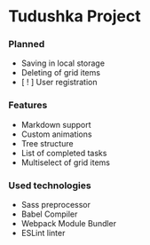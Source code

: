 # Tudushka Project

### Planned

- Saving in local storage
- Deleting of grid items
- [ ! ] User registration

### Features

- Markdown support
- Custom animations
- Tree structure
- List of completed tasks
- Multiselect of grid items

### Used technologies

- Sass preprocessor
- Babel Compiler
- Webpack Module Bundler
- ESLint linter
